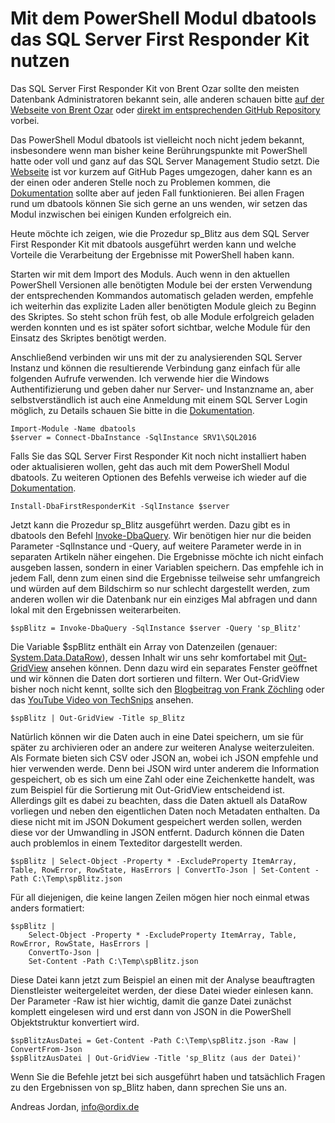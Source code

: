 # Mit dem PowerShell Modul dbatools das SQL Server First Responder Kit nutzen

Das SQL Server First Responder Kit von Brent Ozar sollte den meisten Datenbank Administratoren bekannt sein, alle anderen schauen bitte [auf der Webseite von Brent Ozar](https://www.brentozar.com/first-aid/) oder [direkt im entsprechenden GitHub Repository](https://github.com/BrentOzarULTD/SQL-Server-First-Responder-Kit) vorbei.

Das PowerShell Modul dbatools ist vielleicht noch nicht jedem bekannt, insbesondere wenn man bisher keine Berührungspunkte mit PowerShell hatte oder voll und ganz auf das SQL Server Management Studio setzt. Die [Webseite](https://dbatools.io/) ist vor kurzem auf GitHub Pages umgezogen, daher kann es an der einen oder anderen Stelle noch zu Problemen kommen, die [Dokumentation](https://docs.dbatools.io/) sollte aber auf jeden Fall funktionieren. Bei allen Fragen rund um dbatools können Sie sich gerne an uns wenden, wir setzen das Modul inzwischen bei einigen Kunden erfolgreich ein.

Heute möchte ich zeigen, wie die Prozedur sp_Blitz aus dem SQL Server First Responder Kit mit dbatools ausgeführt werden kann und welche Vorteile die Verarbeitung der Ergebnisse mit PowerShell haben kann.

Starten wir mit dem Import des Moduls. Auch wenn in den aktuellen PowerShell Versionen alle benötigten Module bei der ersten Verwendung der entsprechenden Kommandos automatisch geladen werden, empfehle ich weiterhin das explizite Laden aller benötigten Module gleich zu Beginn des Skriptes. So steht schon früh fest, ob alle Module erfolgreich geladen werden konnten und es ist später sofort sichtbar, welche Module für den Einsatz des Skriptes benötigt werden.

Anschließend verbinden wir uns mit der zu analysierenden SQL Server Instanz und können die resultierende Verbindung ganz einfach für alle folgenden Aufrufe verwenden. Ich verwende hier die Windows Authentifizierung und geben daher nur Server- und Instanzname an, aber selbstverständlich ist auch eine Anmeldung mit einem SQL Server Login möglich, zu Details schauen Sie bitte in die [Dokumentation](https://docs.dbatools.io/#Connect-DbaInstance). 

    Import-Module -Name dbatools
	$server = Connect-DbaInstance -SqlInstance SRV1\SQL2016

Falls Sie das SQL Server First Responder Kit noch nicht installiert haben oder aktualisieren wollen, geht das auch mit dem PowerShell Modul dbatools. Zu weiteren Optionen des Befehls verweise ich wieder auf die [Dokumentation](https://docs.dbatools.io/#Install-DbaFirstResponderKit).

	Install-DbaFirstResponderKit -SqlInstance $server

Jetzt kann die Prozedur sp_Blitz ausgeführt werden. Dazu gibt es in dbatools den Befehl [Invoke-DbaQuery](https://docs.dbatools.io/#Invoke-DbaQuery). Wir benötigen hier nur die beiden Parameter -SqlInstance und -Query, auf weitere Parameter werde in in separaten Artikeln näher eingehen. Die Ergebnisse möchte ich nicht einfach ausgeben lassen, sondern in einer Variablen speichern. Das empfehle ich in jedem Fall, denn zum einen sind die Ergebnisse teilweise sehr umfangreich und würden auf dem Bildschirm so nur schlecht dargestellt werden, zum anderen wollen wir die Datenbank nur ein einziges Mal abfragen und dann lokal mit den Ergebnissen weiterarbeiten.
 
	$spBlitz = Invoke-DbaQuery -SqlInstance $server -Query 'sp_Blitz'

Die Variable $spBlitz enthält ein Array von Datenzeilen (genauer: [System.Data.DataRow](https://docs.microsoft.com/de-de/dotnet/api/system.data.datarow)), dessen Inhalt wir uns sehr komfortabel mit [Out-GridView](https://docs.microsoft.com/en-us/powershell/module/microsoft.powershell.utility/out-gridview) ansehen können. Denn dazu wird ein separates Fenster geöffnet und wir können die Daten dort sortieren und filtern. Wer Out-GridView bisher noch nicht kennt, sollte sich den [Blogbeitrag von Frank Zöchling](https://www.frankysweb.de/powershell-out-gridview-fuer-die-darstellung-von-daten/) oder das [YouTube Video von TechSnips](https://www.youtube.com/watch?v=l7DDM4lPUQY&ab_channel=TechSnips) ansehen.

	$spBlitz | Out-GridView -Title sp_Blitz

Natürlich können wir die Daten auch in eine Datei speichern, um sie für später zu archivieren oder an andere zur weiteren Analyse weiterzuleiten. Als Formate bieten sich CSV oder JSON an, wobei ich JSON empfehle und hier verwenden werde. Denn bei JSON wird unter anderem die Information gespeichert, ob es sich um eine Zahl oder eine Zeichenkette handelt, was zum Beispiel für die Sortierung mit Out-GridView entscheidend ist. Allerdings gilt es dabei zu beachten, dass die Daten aktuell als DataRow vorliegen und neben den eigentlichen Daten noch Metadaten enthalten. Da diese nicht mit im JSON Dokument gespeichert werden sollen, werden diese vor der Umwandling in JSON entfernt. Dadurch können die Daten auch problemlos in einem Texteditor dargestellt werden.

	$spBlitz | Select-Object -Property * -ExcludeProperty ItemArray, Table, RowError, RowState, HasErrors | ConvertTo-Json | Set-Content -Path C:\Temp\spBlitz.json

Für all diejenigen, die keine langen Zeilen mögen hier noch einmal etwas anders formatiert:

	$spBlitz | 
		Select-Object -Property * -ExcludeProperty ItemArray, Table, RowError, RowState, HasErrors | 
		ConvertTo-Json | 
		Set-Content -Path C:\Temp\spBlitz.json

Diese Datei kann jetzt zum Beispiel an einen mit der Analyse beauftragten Dienstleister weitergeleitet werden, der diese Datei wieder einlesen kann. Der Parameter -Raw ist hier wichtig, damit die ganze Datei zunächst komplett eingelesen wird und erst dann von JSON in die PowerShell Objektstruktur konvertiert wird.

	$spBlitzAusDatei = Get-Content -Path C:\Temp\spBlitz.json -Raw | ConvertFrom-Json
	$spBlitzAusDatei | Out-GridView -Title 'sp_Blitz (aus der Datei)'

Wenn Sie die Befehle jetzt bei sich ausgeführt haben und tatsächlich Fragen zu den Ergebnissen von sp_Blitz haben, dann sprechen Sie uns an.

Andreas Jordan, info@ordix.de
